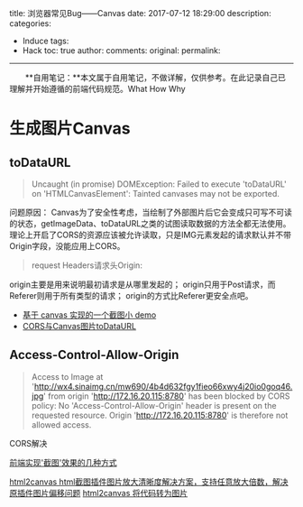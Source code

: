 title: 浏览器常见Bug——Canvas
date: 2017-07-12 18:29:00
description:
categories:
- Induce
tags:
- Hack
toc: true
author:
comments:
original:
permalink:
---

　　**自用笔记：**本文属于自用笔记，不做详解，仅供参考。在此记录自己已理解并开始遵循的前端代码规范。What How Why
<!-- more -->

# 生成图片Canvas
## toDataURL
> Uncaught (in promise) DOMException: Failed to execute 'toDataURL' on 'HTMLCanvasElement': Tainted canvases may not be exported.

问题原因：
Canvas为了安全性考虑，当绘制了外部图片后它会变成只可写不可读的状态，getImageData、toDataURL之类的试图读取数据的方法全都无法使用。理论上开启了CORS的资源应该被允许读取，只是IMG元素发起的请求默认并不带Origin字段，没能应用上CORS。

> request Headers请求头Origin:

origin主要是用来说明最初请求是从哪里发起的；
origin只用于Post请求，而Referer则用于所有类型的请求；
origin的方式比Referer更安全点吧。
- [基于 canvas 实现的一个截图小 demo](https://github.com/Aaaaaaaty/Blog/issues/5)
- [CORS与Canvas图片toDataURL](https://www.web-tinker.com/article/20687.html "")

## Access-Control-Allow-Origin
> Access to Image at 'http://wx4.sinaimg.cn/mw690/4b4d632fgy1fieo66xwy4j20io0goq46.jpg' from origin 'http://172.16.20.115:8780' has been blocked by CORS policy: No 'Access-Control-Allow-Origin' header is present on the requested resource. Origin 'http://172.16.20.115:8780' is therefore not allowed access.

CORS解决


[前端实现'截图'效果的几种方式](https://www.w3ctrain.com/2017/07/24/gen-image-fe/)


[html2canvas html截图插件图片放大清晰度解决方案，支持任意放大倍数，解决原插件图片偏移问题](https://juejin.im/entry/59ae0e4c5188252423586470?utm_source=gold_browser_extension)
[html2canvas 将代码转为图片](https://www.h5jun.com/post/convert-code-to-image-via-html2canvas.html "")